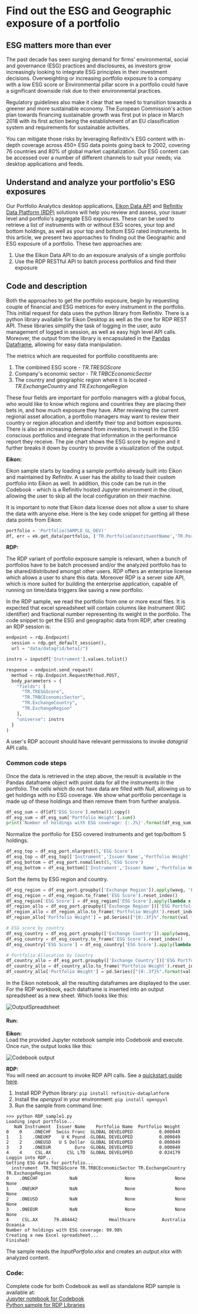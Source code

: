 # Find out the ESG and Geographic exposure of a portfolio

## ESG matters more than ever
The past decade has seen surging demand for firms' environmental, social and governance (ESG) practices and disclosures, as investors grow increasingly looking to integrate ESG principles in their investment decisions. Overweighting or increasing portfolio exposure to a company with a low ESG score or Environmental pillar score in a portfolio could have a significant downside risk due to their environmental practices.

Regulatory guidelines also make it clear that we need to transition towards a greener and more sustainable economy. The European Commission's action plan towards financing sustainable growth was first put in place in March 2018 with its first action being the establishment of an EU classification system and requirements for sustainable activities.

You can mitigate those risks by leveraging Refinitiv's ESG content with in-depth coverage across 450+ ESG data points going back to 2002, covering 76 countries and 80% of global market capitalization. Our ESG content can be accessed over a number of different channels to suit your needs; via desktop applications and feeds.
 
## Understand and analyze your portfolio's ESG exposures
Our Portfolio Analytics desktop applications, [Eikon Data API](https://developers.refinitiv.com/en/api-catalog/eikon/eikon-data-api) and [Refinitiv Data Platform (RDP)](https://developers.refinitiv.com/en/api-catalog/refinitiv-data-platform/refinitiv-data-platform-apis) solutions will help you review and assess, your issuer level and portfolio's aggregate ESG exposures. These can be used to retrieve a list of instruments with or without ESG scores, your top and bottom holdings, as well as your top and bottom ESG rated instruments. In this article, we present two approaches to finding out the Geographic and ESG exposure of a portfolio. These two approaches are:

1. Use the Eikon Data API to do an exposure analysis of a single portfolio
2. Use the RDP RESTful API to batch process portfolios and find their exposure

## Code and description
Both the approaches to get the portfolio exposure, begin by requesting couple of financial and ESG metrices for every instrument in the portfolio. This initial request for data uses the python library from Refinitiv. There is a python library available for Eikon Desktop as well as the one for RDP REST API. These libraries simplify the task of logging in the user, auto management of logged in session, as well as easy high level API calls. Moreover, the output from the library is encapsulated in the [Pandas Dataframe](https://pandas.pydata.org/pandas-docs/stable/index.html), allowing for easy data manipulation.  

The metrics which are requested for portfolio constituents are:
1. The combined ESG score - *TR.TRESGScore*
2. Company's economic sector - *TR.TRBCEconomicSector*
3. The country and geographic region where it is located - *TR.ExchangeCountry* and *TR.ExchangeRegion*

These four fields are important for portfolio managers with a global focus, who would like to know which regions and countries they are placing their bets in, and how much exposure they have. After reviewing the current regional asset allocation, a portfolio managers may want to review their country or region allocation and identify their top and bottom exposures. There is also an increasing demand from investors, to invest in the ESG conscious portfolios and integrate that information in the performance report they receive. The pie chart shows the ESG score by region and it further breaks it down by country to provide a visualization of the output.


**Eikon:**

Eikon sample starts by loading a sample portfolio already built into Eikon and maintained by Refinitiv. A user has the ability to load their custom portfolio into Eikon as well. In addition, this code can be run in the Codebook - which is a Refinitiv hosted Jupyter environment in the cloud, allowing the user to skip all the local configuration on their machine.

It is important to note that Eikon data license does not allow a user to share the data with anyone else. Here is the key code snippet for getting all these data points from Eikon:

```python
portfolio = 'Portfolio(SAMPLE_GL_DEV)'
df, err = ek.get_data(portfolio, ['TR.PortfolioConstituentName','TR.PortfolioName','TR.PortfolioWeight','TR.TRESGScore', 'TR.TRBCEconomicSector','TR.ExchangeCountry','TR.ExchangeRegion'])
```

**RDP:**

The RDP variant of portfolio exposure sample is relevant, when a bunch of portfolios have to be batch processed and/or the analyzed portfolio has to be shared/distributed amongst other users. RDP offers an enterprise license which allows a user to share this data.
Moreover RDP is a server side API, which is more suited for building the enterprise application, capable of running on time/data triggers like saving a new portfolio.

In the RDP sample, we read the portfolio from one or more excel files. It is expected that excel spreadsheet will contain columns like Instrument (RIC identifier) and fractional number representing its weight in the portfolio. The code snippet to get the ESG and geographic data from RDP, after creating an RDP session is:

```python
endpoint = rdp.Endpoint(
  session = rdp.get_default_session(),
  url = "data/datagrid/beta1/")

instrs = inputdf['Instrument'].values.tolist()

response = endpoint.send_request(
  method = rdp.Endpoint.RequestMethod.POST,
  body_parameters = {
    "fields": [
      "TR.TRESGScore",
      "TR.TRBCEconomicSector",
      "TR.ExchangeCountry",
      "TR.ExchangeRegion"
    ],
    "universe": instrs
  }
)
```
A user's RDP account should have relevant permissions to invoke *datagrid* API calls.

### Common code steps

Once the data is retrieved in the step above, the result is available in the Pandas dataframe object with point data for all the instruments in the portfolio. The cells which do not have data are filled with *Null*, allowing us to get holdings with no ESG coverage. We show what portfolio percentage is made up of these holdings and then remove them from further analysis.

```python
df_esg_sum = df[df['ESG Score'].notna()].copy()
df_esg_sum = df_esg_sum['Portfolio Weight'].sum()
print('Number of holdings with ESG coverage: {:.2%}'.format(df_esg_sum))
```

Normalize the portfolio for ESG covered instruments and get top/bottom 5 holdings.

```python
df_esg_top = df_esg_port.nlargest(5,'ESG Score')
df_esg_top = df_esg_top[['Instrument','Issuer Name','Portfolio Weight','ESG Score','TRBC Economic Sector']]
df_esg_bottom = df_esg_port.nsmallest(5,'ESG Score')
df_esg_bottom = df_esg_bottom[['Instrument','Issuer Name','Portfolio Weight','ESG Score','TRBC Economic Sector']]
```

Sort the items by ESG region and country.
```python
df_esg_region = df_esg_port.groupby(['Exchange Region']).apply(wavg, 'ESG Score','ESG Portfolio Weight')
df_esg_region = df_esg_region.to_frame('ESG Score').reset_index()
df_esg_region['ESG Score'] = df_esg_region['ESG Score'].apply(lambda x: round(x, 3))
df_region_allo = df_esg_port.groupby(['Exchange Region'])['ESG Portfolio Weight'].sum()
df_region_allo = df_region_allo.to_frame('Portfolio Weight').reset_index()
df_region_allo['Portfolio Weight'] = pd.Series(["{0:.3f}%".format(val * 100) for val in df_region_allo['Portfolio Weight']], index = df_region_allo.index)

# ESG score by country
df_esg_country = df_esg_port.groupby(['Exchange Country']).apply(wavg, 'ESG Score','ESG Portfolio Weight')
df_esg_country = df_esg_country.to_frame('ESG Score').reset_index()
df_esg_country['ESG Score'] = df_esg_country['ESG Score'].apply(lambda x: round(x, 3))

# Portfolio Allocation by Country
df_country_allo = df_esg_port.groupby(['Exchange Country'])['ESG Portfolio Weight'].sum()
df_country_allo = df_country_allo.to_frame('Portfolio Weight').reset_index()
df_country_allo['Portfolio Weight'] = pd.Series(["{0:.3f}%".format(val * 100) for val in df_country_allo['Portfolio Weight']], index = df_country_allo.index)
```

In the Eikon notebook, all the resulting dataframes are displayed to the user. For the RDP workbook, each dataframe is inserted into an output spreadsheet as a new sheet. Which looks like this:

![OutputSpreadsheet](RDP_output.png)


#### Run:
**Eikon:**   
Load the provided Jupyter notebook sample into Codebook and execute. Once run, the output looks like this:
	
![Codebook output](Codebook_output.png)
	
	
**RDP:**   
You will need an account to invoke RDP API calls. See a [quickstart guide here](https://developers.refinitiv.com/en/api-catalog/refinitiv-data-platform/refinitiv-data-platform-apis/quick-start).

1. Install RDP Python library: ```pip install refinitiv-dataplatform```
2. Install the *openpyxl* in your environment: ```pip install openpyxl```
3. Run the sample from command line: 

```
>>> python RDP_sample1.py
Loading input portfolio...
   NaN Instrument  Issuer Name    Portfolio Name  Portfolio Weight
0    0    .ONECHF  Swiss Franc  GLOBAL DEVELOPED          0.000049
1    1    .ONEUKP    U K Pound  GLOBAL DEVELOPED          0.000049
2    2    .ONEUSD   U S Dollar  GLOBAL DEVELOPED          0.000049
3    3    .ONEEUR         Euro  GLOBAL DEVELOPED          0.000049
4    4     CSL.AX      CSL LTD  GLOBAL DEVELOPED          0.024179
Loggin into RDP...
Getting ESG data for portfolio...
  instrument  TR.TRESGScore TR.TRBCEconomicSector TR.ExchangeCountry TR.ExchangeRegion
0    .ONECHF            NaN                  None               None              None
1    .ONEUKP            NaN                  None               None              None
2    .ONEUSD            NaN                  None               None              None
3    .ONEEUR            NaN                  None               None              None
4     CSL.AX      79.404442            Healthcare          Australia           Oceania
Number of holdings with ESG coverage: 99.98%
Creating a new Excel spreadsheet...
Finished!
```
The sample reads the *InputPortfolio.xlsx* and creates an *output.xlsx* with analyzed content.

### Code:
Complete code for both Codebook as well as standalone RDP sample is available at:   
[Jupyter notebook for Codebook](https://github.com/Refinitiv-API-Samples/Article.EikonAPI.RDPLibrary.Python.PortfolioExposure/blob/master/Codebook_sample1.ipynb)   
[Python sample for RDP Libraries](https://github.com/Refinitiv-API-Samples/Article.EikonAPI.RDPLibrary.Python.PortfolioExposure/blob/master/RDP_sample1.py)   

